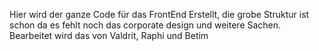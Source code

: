 Hier wird der ganze Code für das FrontEnd Erstellt, die grobe Struktur ist schon da es fehlt noch das corporate design und weitere Sachen.
Bearbeitet wird das von Valdrit, Raphi und Betim
      
